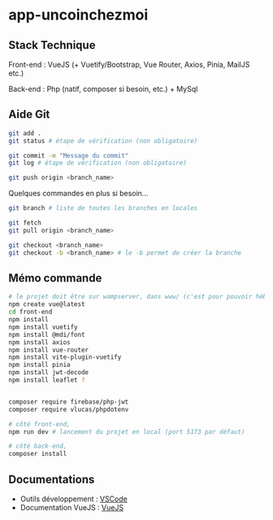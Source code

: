 # app-uncoinchezmoi

## Stack Technique

Front-end : VueJS (+ Vuetify/Bootstrap, Vue Router, Axios, Pinia, MailJS etc.)

Back-end : Php (natif, composer si besoin, etc.) + MySql

## Aide Git

```sh
git add .
git status # étape de vérification (non obligatoire)

git commit -m "Message du commit"
git log # étape de vérification (non obligatoire)

git push origin <branch_name>
```

Quelques commandes en plus si besoin...

```sh
git branch # liste de toutes les branches en locales

git fetch
git pull origin <branch_name>

git checkout <branch_name>
git checkout -b <branch_name> # le -b permet de créer la branche
```

## Mémo commande

```sh
# le projet doit être sur wampserver, dans www/ (c'est pour pouvoir héberger la partie back-end)
npm create vue@latest
cd front-end
npm install
npm install vuetify
npm install @mdi/font
npm install axios
npm install vue-router
npm install vite-plugin-vuetify
npm install pinia
npm install jwt-decode
npm install leaflet ?


composer require firebase/php-jwt
composer require vlucas/phpdotenv

```

```sh
# côté front-end,
npm run dev # lancement du projet en local (port 5173 par défaut)

# côté back-end,
composer install
```

## Documentations

- Outils développement : [VSCode](https://code.visualstudio.com/)
- Documentation VueJS : [VueJS](https://vuejs.org/guide/introduction.html)

